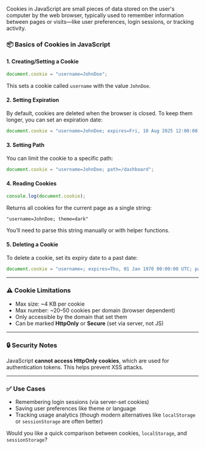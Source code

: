 Cookies in JavaScript are small pieces of data stored on the user's computer by the web browser, typically used to remember information between pages or visits—like user preferences, login sessions, or tracking activity.

### 📦 Basics of Cookies in JavaScript

#### 1. **Creating/Setting a Cookie**

```js
document.cookie = "username=JohnDoe";
```

This sets a cookie called `username` with the value `JohnDoe`.

#### 2. **Setting Expiration**

By default, cookies are deleted when the browser is closed. To keep them longer, you can set an expiration date:

```js
document.cookie = "username=JohnDoe; expires=Fri, 10 Aug 2025 12:00:00 UTC";
```

#### 3. **Setting Path**

You can limit the cookie to a specific path:

```js
document.cookie = "username=JohnDoe; path=/dashboard";
```

#### 4. **Reading Cookies**

```js
console.log(document.cookie);
```

Returns all cookies for the current page as a single string:

```
"username=JohnDoe; theme=dark"
```

You’ll need to parse this string manually or with helper functions.

#### 5. **Deleting a Cookie**

To delete a cookie, set its expiry date to a past date:

```js
document.cookie = "username=; expires=Thu, 01 Jan 1970 00:00:00 UTC; path=/";
```

---

### ⚠️ Cookie Limitations

- Max size: \~4 KB per cookie
- Max number: \~20–50 cookies per domain (browser dependent)
- Only accessible by the domain that set them
- Can be marked **HttpOnly** or **Secure** (set via server, not JS)

---

### 🔒 Security Notes

JavaScript **cannot access HttpOnly cookies**, which are used for authentication tokens. This helps prevent XSS attacks.

---

### ✅ Use Cases

- Remembering login sessions (via server-set cookies)
- Saving user preferences like theme or language
- Tracking usage analytics (though modern alternatives like `localStorage` or `sessionStorage` are often better)

Would you like a quick comparison between cookies, `localStorage`, and `sessionStorage`?
